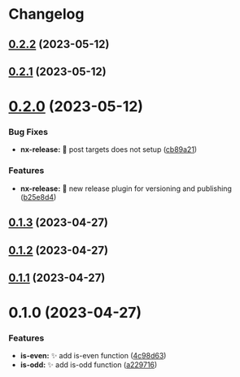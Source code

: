 # Changelog
## [0.2.2](https://github.com/guysenpai/integrated-monorepo/compare/0.2.1...0.2.2) (2023-05-12)



## [0.2.1](https://github.com/guysenpai/integrated-monorepo/compare/0.2.0...0.2.1) (2023-05-12)



# [0.2.0](https://github.com/guysenpai/integrated-monorepo/compare/0.1.3...0.2.0) (2023-05-12)


### Bug Fixes

* **nx-release:** 🐛 post targets does not setup ([cb89a21](https://github.com/guysenpai/integrated-monorepo/commit/cb89a21596102d5f13555babd6ded3f66e4111f5))


### Features

* **nx-release:** 🎉 new release plugin for versioning and publishing ([b25e8d4](https://github.com/guysenpai/integrated-monorepo/commit/b25e8d4c57b131804a3385448715f9d3628f1e0c))



## [0.1.3](https://github.com/guysenpai/integrated-monorepo/compare/0.1.2...0.1.3) (2023-04-27)



## [0.1.2](https://github.com/guysenpai/integrated-monorepo/compare/0.1.1...0.1.2) (2023-04-27)



## [0.1.1](https://github.com/guysenpai/integrated-monorepo/compare/0.1.0...0.1.1) (2023-04-27)



# 0.1.0 (2023-04-27)


### Features

* **is-even:** :sparkles: add is-even function ([4c98d63](https://github.com/guysenpai/integrated-monorepo/commit/4c98d63bfd59db3484423a01ece40ea8d50913c5))
* **is-odd:** :sparkles: add is-odd function ([a229716](https://github.com/guysenpai/integrated-monorepo/commit/a22971632cc5e4c46c0d254e50a878b2e73a82c8))
